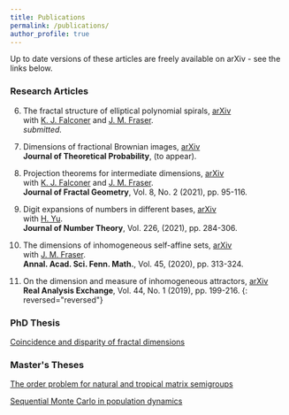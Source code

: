 ```yaml
---
title: Publications
permalink: /publications/
author_profile: true
---
```


Up to date versions of these articles are freely available on arXiv - see the links below.

### Research Articles

6. The fractal structure of elliptical polynomial spirals, [arXiv](https://arxiv.org/abs/2008.08539)  
with [K. J. Falconer](http://www.mcs.st-and.ac.uk/~kenneth/) and [J. M. Fraser](http://www.mcs.st-andrews.ac.uk/~jmf32/).  
*submitted.*  

5. Dimensions of fractional Brownian images, [arXiv](https://arxiv.org/abs/2002.03659)    
**Journal of Theoretical Probability**, (to appear).

4. Projection theorems for intermediate dimensions, [arXiv](https://arxiv.org/abs/1907.07632)  
with [K. J. Falconer](http://www.mcs.st-and.ac.uk/~kenneth/) and [J. M. Fraser](http://www.mcs.st-andrews.ac.uk/~jmf32/).  
**Journal of Fractal Geometry**, Vol. 8, No. 2 (2021), pp. 95-116.  

3. Digit expansions of numbers in different bases, [arXiv](https://arxiv.org/abs/1905.00832)  
with [H. Yu](https://www.dpmms.cam.ac.uk/~hy351/).  
**Journal of Number Theory**, Vol. 226, (2021), pp. 284-306.  

2. The dimensions of inhomogeneous self-affine sets, [arXiv](https://arxiv.org/abs/1807.08694)  
with [J. M. Fraser](http://www.mcs.st-andrews.ac.uk/~jmf32/).  
**Annal. Acad. Sci. Fenn. Math.**, Vol. 45, (2020), pp. 313-324.    

1. On the dimension and measure of inhomogeneous attractors, [arXiv](https://arxiv.org/abs/1805.00887)  
**Real Analysis Exchange**, Vol. 44, No. 1 (2019), pp. 199-216.
{: reversed="reversed"}
### PhD Thesis

[Coincidence and disparity of fractal dimensions](https://stuartburrell.github.io/files/phdthesis.pdf)  

### Master's Theses

[The order problem for natural and tropical matrix semigroups](https://stuartburrell.github.io/files/gapthesis.pdf)  

[Sequential Monte Carlo in population dynamics](https://stuartburrell.github.io/files/smcthesis.pdf)  
